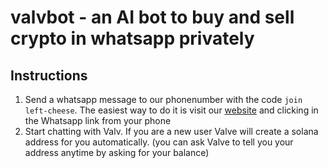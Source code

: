 # valvbot - an AI bot to buy and sell crypto in whatsapp privately

## Instructions
1. Send a whatsapp message to our phonenumber with the code `join left-cheese`. The easiest way to do it is visit our [website](https://valv.bubbleapps.io/version-test) and clicking in the Whatsapp link from your phone 
2. Start chatting with Valv. If you are a new user Valve will create a solana address for you automatically. (you can ask Valve to tell you your address anytime by asking for your balance)
